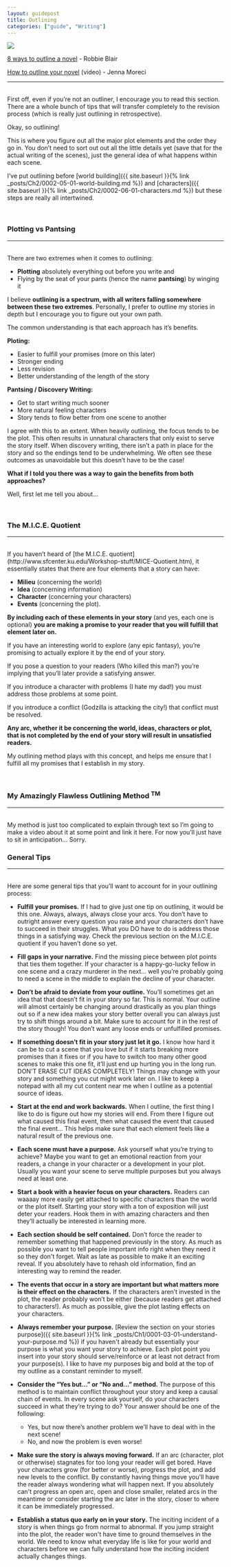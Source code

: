 ```yaml
---
layout: guidepost
title: Outlining
categories: ["guide", "Writing"]
---
```


![](/images/guide/outline.jpg)

[8 ways to outline a novel](https://litreactor.com/columns/8-ways-to-outline-a-novel) - Robbie Blair

[How to outline your novel](https://www.youtube.com/watch?v=Hwv2SKayUPo) (video) - Jenna Moreci

<hr><br>
First off, even if you’re not an outliner, I encourage you to read this section. There are a whole bunch of tips that will transfer completely to the revision process (which is really just outlining in retrospective).

Okay, so outlining!

This is where you figure out all the major plot elements and the order they go in. You don’t need to sort out out all the little details yet (save that for the actual writing of the scenes), just the general idea of what happens within each scene.

I’ve put outlining before [world building]({{ site.baseurl }}{% link _posts/Ch2/0002-05-01-world-building.md %}) and [characters]({{ site.baseurl }}{% link _posts/Ch2/0002-06-01-characters.md %}) but these steps are really all intertwined.

<br>

### Plotting vs Pantsing

<hr><br>
There are two extremes when it comes to outlining:

- **Plotting** absolutely everything out before you write and
- Flying by the seat of your pants (hence the name **pantsing**) by winging it

I believe **outlining is a spectrum, with all writers falling somewhere between these two extremes**. Personally, I prefer to outline my stories in depth but I encourage you to figure out your own path.

The common understanding is that each approach has it’s benefits.

**Ploting:**
- Easier to fulfill your promises (more on this later)
- Stronger ending
- Less revision
- Better understanding of the length of the story

**Pantsing / Discovery Writing:**
- Get to start writing much sooner
- More natural feeling characters
- Story tends to flow better from one scene to another


I agree with this to an extent. When heavily outlining, the focus tends to be the plot. This often results in unnatural characters that only exist to serve the story itself. When discovery writing, there isn’t a path in place for the story and so the endings tend to be underwhelming. We often see these outcomes as unavoidable but this doesn’t have to be the case!

**What if I told you there was a way to gain the benefits from both approaches?**

Well, first let me tell you about...

<br>

### <a name="mice-quotient"></a>The M.I.C.E. Quotient

<hr><br>
If you haven’t heard of [the M.I.C.E. quotient](http://www.sfcenter.ku.edu/Workshop-stuff/MICE-Quotient.htm), it essentially states that there are four elements that a story can have:

- **Milieu** (concerning the world)
- **Idea** (concerning information)
- **Character** (concerning your characters)
- **Events** (concerning the plot).

**By including each of these elements in your story** (and yes, each one is optional) **you are making a promise to your reader that you will fulfill that element later on.**

If you have an interesting world to explore (any epic fantasy), you’re promising to actually explore it by the end of your story.

If you pose a question to your readers (Who killed this man?) you’re implying that you’ll later provide a satisfying answer.

If you introduce a character with problems (I hate my dad!) you must address those problems at some point.

If you introduce a conflict (Godzilla is attacking the city!) that conflict must be resolved.

**Any arc, whether it be concerning the world, ideas, characters or plot, that is not completed by the end of your story will result in unsatisfied readers.**

My outlining method plays with this concept, and helps me ensure that I fulfill all my promises that I establish in my story.

<br>

### My Amazingly Flawless Outlining Method <sup>TM</sup>

<hr><br>
My method is just too complicated to explain through text so I’m going to make a video about it at some point and link it here. For now you’ll just have to sit in anticipation… Sorry.

<br>

### General Tips

<hr><br>
Here are some general tips that you’ll want to account for in your outlining process:

- **Fulfill your promises.** If I had to give just one tip on outlining, it would be this one. Always, always, always close your arcs. You don’t have to outright answer every question you raise and your characters don’t have to succeed in their struggles. What you DO have to do is address those things in a satisfying way. Check the previous section on the M.I.C.E. quotient if you haven’t done so yet.

- **Fill gaps in your narrative.** Find the missing piece between plot points that ties them together. If your character is a happy-go-lucky fellow in one scene and a crazy murderer in the next… well you’re probably going to need a scene in the middle to explain the decline of your character.

- **Don’t be afraid to deviate from your outline.** You’ll sometimes get an idea that that doesn’t fit in your story so far. This is normal. Your outline will almost certainly be changing around drastically as you plan things out so if a new idea makes your story better overall you can always just try to shift things around a bit. Make sure to account for it in the rest of the story though! You don’t want any loose ends or unfulfilled promises.

- **If something doesn’t fit in your story just let it go.** I know how hard it can be to cut a scene that you love but if it starts breaking more promises than it fixes or if you have to switch too many other good scenes to make this one fit, it’ll just end up hurting you in the long run. DON'T ERASE CUT IDEAS COMPLETELY! Things may change with your story and something you cut might work later on. I like to keep a notepad with all my cut content near me when I outline as a potential source of ideas.

- **Start at the end and work backwards.** When I outline, the first thing I like to do is figure out how my stories will end. From there I figure out what caused this final event, then what caused the event that caused the final event… This helps make sure that each element feels like a natural result of the previous one.

- **Each scene must have a purpose.** Ask yourself what you’re trying to achieve? Maybe you want to get an emotional reaction from your readers, a change in your character or a development in your plot. Usually you want your scene to serve multiple purposes but you always need at least one.

- **Start a book with a heavier focus on your characters.** Readers can waaaay more easily get attached to specific characters than the world or the plot itself. Starting your story with a ton of exposition will just deter your readers. Hook them in with amazing characters and then they’ll actually be interested in learning more.

- **Each section should be self contained.** Don’t force the reader to remember something that happened previously in the story. As much as possible you want to tell people important info right when they need it so they don't forget. Wait as late as possible to make it an exciting reveal. If you absolutely have to rehash old information, find an interesting way to remind the reader.

- **The events that occur in a story are important but what matters more is their effect on the characters.** If the characters aren’t invested in the plot, the reader probably won’t be either (because readers get attached to characters!). As much as possible, give the plot lasting effects on your characters.

- **Always remember your purpose.** [Review the section on your stories purpose]({{ site.baseurl }}{% link _posts/Ch1/0001-03-01-understand-your-purpose.md %}) if you haven't already but essentially your purpose is what you want your story to achieve. Each plot point you insert into your story should serve/reinforce or at least not detract from your purpose(s). I like to have my purposes big and bold at the top of my outline as a constant reminder to myself.

- **Consider the “Yes but…” or “No and...” method.** The purpose of this method is to maintain conflict throughout your story and keep a causal chain of events. In every scene ask yourself, do your characters succeed in what they’re trying to do? Your answer should be one of the following:
    - Yes, but now there’s another problem we’ll have to deal with in the next scene!
    - No, and now the problem is even worse!

- **Make sure the story is always moving forward.** If an arc (character, plot or otherwise) stagnates for too long your reader will get bored. Have your characters grow (for better or worse), progress the plot, and add new levels to the conflict. By constantly having things move you'll have the reader always wondering what will happen next. If you absolutely can't progress an open arc, open and close smaller, related arcs in the meantime or consider starting the arc later in the story, closer to where it can be immediately progressed.

- **Establish a status quo early on in your story.** The inciting incident of a story is when things go from normal to abnormal. If you jump straight into the plot, the reader won't have time to ground themselves in the world. We need to know what everyday life is like for your world and characters before we can fully understand how the inciting incident actually changes things.